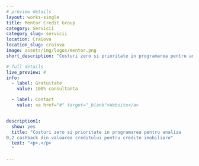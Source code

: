 ```yaml
---
# preview details
layout: works-single
title: Mentor Credit Group
category: Servicii
category_slug: servicii
location: Craiova
location_slug: craiova
image: assets/img/logos/mentor.png
short_description: "Costuri zero si prioritate in programarea pentru analiza"

# full details
live_preview: #
info:
  - label: Gratuitate
    value: 100% consultanta

  - label: Contact
    value: <a href="#" target="_blank">Website</a>


description1:
  show: yes
  title: "Costuri zero si prioritate in programarea pentru analiza
0,2 cashback din valoarea creditului pentru credite imobiliare"
  text: "<p>.</p>
  "

---
```


